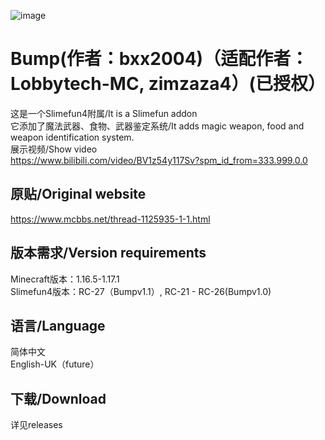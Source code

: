 ![image](https://user-images.githubusercontent.com/83174104/132268179-7e53d79b-b8cf-4044-86b7-baa94efb4b42.png)
# Bump(作者：bxx2004)（适配作者：Lobbytech-MC, zimzaza4）(已授权）
这是一个Slimefun4附属/It is a Slimefun addon
<br/>它添加了魔法武器、食物、武器鉴定系统/It adds magic weapon, food and weapon identification system.
<br/>展示视频/Show video
<br/>https://www.bilibili.com/video/BV1z54y117Sv?spm_id_from=333.999.0.0
## 原贴/Original website
https://www.mcbbs.net/thread-1125935-1-1.html

## 版本需求/Version requirements
Minecraft版本：1.16.5-1.17.1
<br/>Slimefun4版本：RC-27（Bumpv1.1）, RC-21 - RC-26(Bumpv1.0)

## 语言/Language
简体中文
<br/>English-UK（future）

## 下载/Download
详见releases

